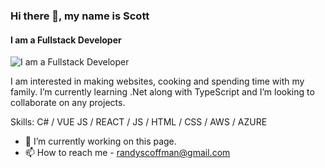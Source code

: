 ### Hi there 👋, my name is Scott
#### I am a Fullstack Developer
![I am a Fullstack Developer](https://images.unsplash.com/photo-1455849318743-b2233052fcff?ixid=MnwxMjA3fDB8MHxzZWFyY2h8Mzh8fGRldmVsb3BtZW50fGVufDB8fDB8fA%3D%3D&ixlib=rb-1.2.1&auto=format&fit=crop&w=500&q=60 )

I am interested in making websites, cooking and spending time with my family.
I’m currently learning .Net along with TypeScript and I’m looking to collaborate on any projects.

Skills: C# / VUE JS / REACT / JS / HTML / CSS / AWS / AZURE

- 🔭 I’m currently working on this page. 
- 📫 How to reach me - randyscoffman@gmail.com

<!---
randyscottcoffman/randyscottcoffman is a ✨ special ✨ repository because its `README.md` (this file) appears on your GitHub profile.
You can click the Preview link to take a look at your changes.
--->
